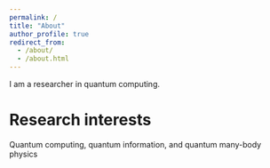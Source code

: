 ```yaml
---
permalink: /
title: "About"
author_profile: true
redirect_from: 
  - /about/
  - /about.html
---
```


I am a researcher in quantum computing.


Research interests
======
Quantum computing, quantum information, and quantum many-body physics
